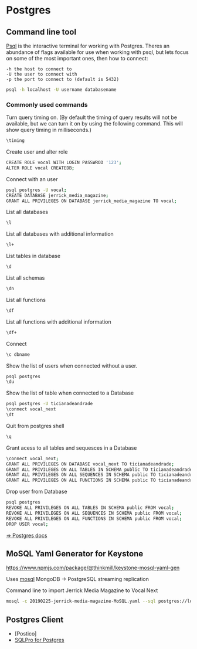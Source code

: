 # Postgres

## Command line tool

[Psql](http://postgresguide.com/utilities/psql.html) is the interactive terminal for working with Postgres. Theres an abundance of flags available for use when working with psql, but lets focus on some of the most important ones, then how to connect:

	-h the host to connect to
	-U the user to connect with
	-p the port to connect to (default is 5432)

```sh
psql -h localhost -U username databasename
```

### Commonly used commands

Turn query timing on. (By default the timing of query results will not be available, but we can turn it on by using the following command. This will show query timing in milliseconds.)
```sh
\timing
```

Create user and alter role
```sh
CREATE ROLE vocal WITH LOGIN PASSWROD '123';
ALTER ROLE vocal CREATEDB;
```

Connect with an user
```sh
psql postgres -U vocal;
CREATE DATABASE jerrick_media_magazine;
GRANT ALL PRIVILEGES ON DATABASE jerrick_media_magazine TO vocal;
```

List all databases

```sh
\l
```
List all databases with additional information
```sh
\l+
```
List tables in database
```sh
\d
```
List all schemas
```sh
\dn
```
List all functions
```sh
\df
```
List all functions with additional information
```sh
\df+
```
Connect
```sh
\c dbname
```

Show the list of users when connected without a user.
```sh
psql postgres
\du
```

Show the list of table when connected to a Database
```sh
psql postgres -U ticianadeandrade
\connect vocal_next
\dt
```

Quit from postgres shell
```sh
\q
```

Grant acess to all tables and sequesces in a Database
```sh
\connect vocal_next;
GRANT ALL PRIVILEGES ON DATABASE vocal_next TO ticianadeandrade;
GRANT ALL PRIVILEGES ON ALL TABLES IN SCHEMA public TO ticianadeandrade;
GRANT ALL PRIVILEGES ON ALL SEQUENCES IN SCHEMA public TO ticianadeandrade;
GRANT ALL PRIVILEGES ON ALL FUNCTIONS IN SCHEMA public TO ticianadeandrade;
```

Drop user from Database
```sh
psql postgres
REVOKE ALL PRIVILEGES ON ALL TABLES IN SCHEMA public FROM vocal;
REVOKE ALL PRIVILEGES ON ALL SEQUENCES IN SCHEMA public FROM vocal;
REVOKE ALL PRIVILEGES ON ALL FUNCTIONS IN SCHEMA public FROM vocal;
DROP USER vocal;
```

[=> Postgres docs](https://www.postgresql.org/docs/11/index.html)

## MoSQL Yaml Generator for Keystone
https://www.npmjs.com/package/@thinkmill/keystone-mosql-yaml-gen

Uses [mosql](https://github.com/stripe/mosql) MongoDB → PostgreSQL streaming replication

Command line to import Jerrick Media Magazine to Vocal Next
```sh
mosql -c 20190225-jerrick-media-magazine-MoSQL.yaml --sql postgres://localhost/vocal_next --mongo mongodb://localhost/jerrick-media-magazine --only-db jerrick-media-magazine
```

## Postgres Client

- [Postico]
- [SQLPro for Postgres](https://macpostgresclient.com)

